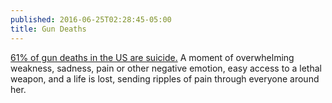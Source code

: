```yaml
---
published: 2016-06-25T02:28:45-05:00
title: Gun Deaths
---
```

[61% of gun deaths in the US are suicide.](https://en.m.wikipedia.org/wiki/Gun_violence_in_the_United_States) A moment of overwhelming weakness, sadness, pain or other negative emotion, easy access to a lethal weapon, and a life is lost, sending ripples of pain through everyone around her.